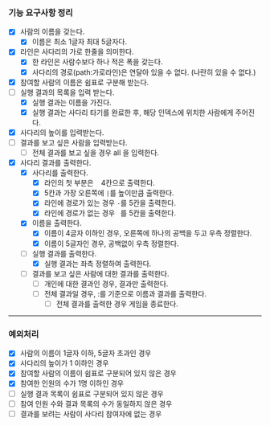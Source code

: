 ### 기능 요구사항 정리

- [x] 사람의 이름을 갖는다.
    - [x] 이름은 최소 1글자 최대 5글자다.
- [x] 라인은 사다리의 가로 한줄을 의미한다.
    - [x] 한 라인은 사람수보다 하나 적은 폭을 갖는다.
    - [x] 사다리의 경로(path:가로라인)은 연달아 있을 수 없다. (나란히 있을 수 없다.)

- [x] 참여할 사람의 이름은 쉼표로 구분해 받는다.
- [ ] 실행 결과의 목록을 입력 받는다.
  - [x] 실행 결과는 이름을 가진다.
  - [x] 실행 결과는 사다리 타기를 완료한 후, 해당 인덱스에 위치한 사람에게 주어진다.
- [x] 사다리의 높이를 입력받는다.
- [ ] 결과를 보고 싶은 사람을 입력받는다.
    - [ ] 전체 결과를 보고 싶을 경우 all 을 입력한다.

- [x] 사다리 결과를 출력한다.
    - [x] 사다리를 출력한다.
        - [x] 라인의 첫 부분은 ` ` 4칸으로 출력한다.
        - [x] 5칸과 가장 오른쪽에 `|`를 높이만큼 출력한다.
        - [x] 라인에 경로가 있는 경우 `-`를 5칸을 출력한다.
        - [x] 라인에 경로가 없는 경우 ` `를 5칸을 출력한다.
    - [x] 이름을 출력한다.
        - [x] 이름이 4글자 이하인 경우, 오른쪽에 하나의 공백을 두고 우측 정렬한다.
        - [x] 이름이 5글자인 경우, 공백없이 우측 정렬한다.
    - [ ] 실행 결과를 출력한다.
        - [x] 실행 결과는 좌측 정렬하여 출력한다.
    - [ ] 결과를 보고 싶은 사람에 대한 결과를 출력한다.
        - [ ] 개인에 대한 결과인 경우, 결과만 출력한다.
        - [ ] 전체 결과일 경우, :를 기준으로 이름과 결과를 출력한다.
            - [ ] 전체 결과를 출력한 경우 게임을 종료한다.

---

### 예외처리

- [x] 사람의 이름이 1글자 이하, 5글자 초과인 경우
- [x] 사다리의 높이가 1 이하인 경우
- [x] 참여할 사람의 이름이 쉼표로 구분되어 있지 않은 경우
- [x] 참여한 인원의 수가 1명 이하인 경우
- [ ] 실행 결과 목록이 쉼표로 구분되어 있지 않은 경우
- [ ] 참여 인원 수와 결과 목록의 수가 동일하지 않은 경우
- [ ] 결과를 보려는 사람이 사다리 참여자에 없는 경우
